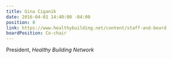 ```yaml
---
title: Gina Ciganik
date: 2016-04-01 14:40:00 -04:00
position: 0
link: https://www.healthybuilding.net/content/staff-and-board
boardPosition: Co-chair
---
```


President, *Healthy Building Network*